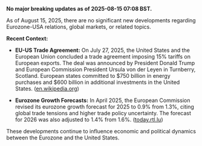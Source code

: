 **No major breaking updates as of 2025-08-15 07:08 BST.**

As of August 15, 2025, there are no significant new developments regarding Eurozone-USA relations, global markets, or related topics.

**Recent Context:**

- **EU-US Trade Agreement:** On July 27, 2025, the United States and the European Union concluded a trade agreement imposing 15% tariffs on European exports. The deal was announced by President Donald Trump and European Commission President Ursula von der Leyen in Turnberry, Scotland. European states committed to $750 billion in energy purchases and $600 billion in additional investments in the United States. ([en.wikipedia.org](https://en.wikipedia.org/wiki/United_States%E2%80%93European_Union_relations?utm_source=openai))

- **Eurozone Growth Forecasts:** In April 2025, the European Commission revised its eurozone growth forecast for 2025 to 0.9% from 1.3%, citing global trade tensions and higher trade policy uncertainty. The forecast for 2026 was also adjusted to 1.4% from 1.6%. ([today.rtl.lu](https://today.rtl.lu/news/business-and-tech/a/2305096.html?utm_source=openai))

These developments continue to influence economic and political dynamics between the Eurozone and the United States. 